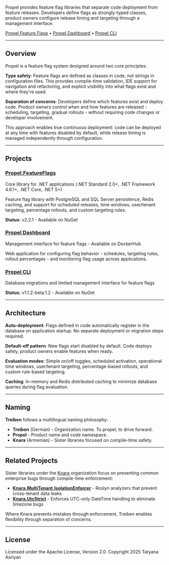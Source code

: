 Propel provides feature flag libraries that separate code deployment from feature releases. Developers define flags as strongly-typed classes, product owners configure release timing and targeting through a management interface.

[Propel Feature Flags](https://github.com/Treiben/propel-feature-flags-csharp) • [Propel Dashboard](https://github.com/Treiben/propel-dashboard) • [Propel CLI](https://github.com/Treiben/propel-cli)

---

## Overview

Propel is a feature flag system designed around two core principles:

**Type safety**: Feature flags are defined as classes in code, not strings in configuration files. This provides compile-time validation, IDE support for navigation and refactoring, and explicit visibility into what flags exist and where they're used.

**Separation of concerns**: Developers define which features exist and deploy code. Product owners control when and how features are released - scheduling, targeting, gradual rollouts - without requiring code changes or developer involvement.

This approach enables true continuous deployment: code can be deployed at any time with features disabled by default, while release timing is managed independently through configuration.

---

## Projects

### [Propel.FeatureFlags](https://github.com/Treiben/Propel.FeatureFlags)
Core library for .NET applications (.NET Standard 2.0+, .NET Framework 4.6.1+, .NET Core, .NET 5+)

Feature flag library with PostgreSQL and SQL Server persistence, Redis caching, and support for scheduled releases, time windows, user/tenant targeting, percentage rollouts, and custom targeting rules.

**Status:** v2.2.1 - Available on NuGet

### [Propel Dashboard](https://github.com/Treiben/propel-dashboard)
Management interface for feature flags - Avaliable on DockerHub

Web application for configuring flag behavior - schedules, targeting rules, rollout percentages - and monitoring flag usage across applications.

### [Propel CLI](https://github.com/Treiben/propel-cli)
Database migrations and limited management interface for feature flags

**Status:** v1.1.2-beta.1.2 - Available on NuGet

---

## Architecture

**Auto-deployment**: Flags defined in code automatically register in the database on application startup. No separate deployment or migration steps required.

**Default-off pattern**: New flags start disabled by default. Code deploys safely, product owners enable features when ready.

**Evaluation modes**: Simple on/off toggles, scheduled activation, operational time windows, user/tenant targeting, percentage-based rollouts, and custom rule-based targeting.

**Caching**: In-memory and Redis distributed caching to minimize database queries during flag evaluation.

---

## Naming

**Treiben** follows a multilingual naming philosophy:

- **Treiben** (German) - Organization name. To propel, to drive forward.
- **Propel** - Product name and code namespace.
- **Knara** (Armenian) - Sister libraries focused on compile-time safety.
---

## Related Projects

Sister libraries under the [Knara](https://github.com/tasriyan) organization focus on preventing common enterprise bugs through compile-time enforcement:

- **[Knara.MultiTenant.IsolationEnforcer](https://github.com/tasriyan/Knara.MultiTenant.IsolationEnforcer)** - Roslyn analyzers that prevent cross-tenant data leaks
- **[Knara.UtcStrict](https://github.com/tasriyan/Knara.UtcStrict)** - Enforces UTC-only DateTime handling to eliminate timezone bugs

Where Knara prevents mistakes through enforcement, Treiben enables flexibility through separation of concerns.

---

## License

Licensed under the Apache License, Version 2.0. Copyright 2025 Tatyana Asriyan
